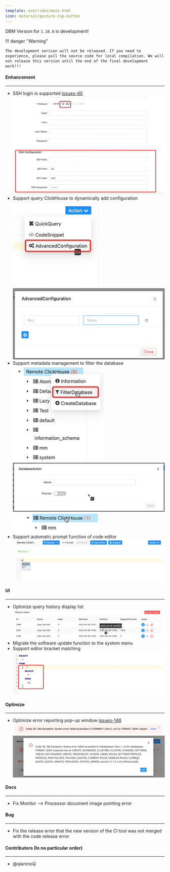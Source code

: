 ```yaml
---
template: overrides/main.html
icon: material/gesture-tap-button
---
```


DBM Version for `1.16.0` is development!

!!! danger "Warning"

    The development version will not be released. If you need to experience, please pull the source code for local compilation. We will not release this version until the end of the final development work!!!

#### Enhancement

---

- SSH login is supported [issues-40](https://github.com/EdurtIO/dbm/issues/40) <br />
  ![img.png](../../assets/images/versions/1.16.0/img_1.png) <br />
- Support query ClickHouse to dynamically add configuration <br />
  ![img.png](../../assets/images/versions/1.16.0/img_5.png) <br />
  ![img.png](../../assets/images/versions/1.16.0/img_6.png) <br />
- Support metadata management to filter the database <br />
  ![img.png](../../assets/images/versions/1.16.0/img_7.png) <br />
  ![img.png](../../assets/images/versions/1.16.0/img_8.png) <br />
  ![img.png](../../assets/images/versions/1.16.0/img_9.png) <br />
- Support automatic prompt function of code editor <br />
  ![img.png](../../assets/images/versions/1.16.0/img_10.png) <br />

#### UI

---

- Optimize query history display list <br />
  ![img.png](../../assets/images/versions/1.16.0/img.png) <br />
- Migrate the software update function to the system menu <br />
- Support editor bracket matching <br />
  ![img.png](../../assets/images/versions/1.16.0/img_4.png) <br />

#### Optimize

----

- Optimize error reporting pop-up window [issues-148](https://github.com/EdurtIO/dbm/issues/148) <br />
  ![img.png](../../assets/images/versions/1.16.0/img_2.png) <br />
  ![img.png](../../assets/images/versions/1.16.0/img_3.png) <br />

#### Docs

---

- Fix Monitor --> Processor document image pointing error

#### Bug

---

- Fix the release error that the new version of the CI tool was not merged with the code release error

#### Contributors (In no particular order)

---

- @qianmoQ
